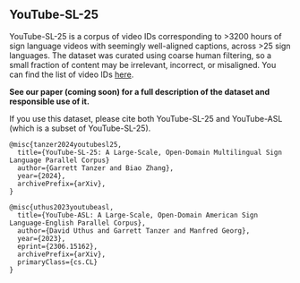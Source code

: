 ## YouTube-SL-25

YouTube-SL-25 is a corpus of video IDs corresponding to &gt;3200 hours of sign
language videos with seemingly well-aligned captions, across &gt;25 sign
languages. The dataset was curated using coarse human filtering, so a small
fraction of content may be irrelevant, incorrect, or misaligned. You can find
the list of video IDs
[here](https://console.cloud.google.com/storage/browser/gresearch/youtube-sl-25).

**See our paper (coming soon) for a full description of the dataset and
responsible use of it.**

If you use this dataset, please cite both YouTube-SL-25 and YouTube-ASL (which
is a subset of YouTube-SL-25).

```
@misc{tanzer2024youtubesl25,
  title={YouTube-SL-25: A Large-Scale, Open-Domain Multilingual Sign Language Parallel Corpus}
  author={Garrett Tanzer and Biao Zhang},
  year={2024},
  archivePrefix={arXiv},
}

@misc{uthus2023youtubeasl,
  title={YouTube-ASL: A Large-Scale, Open-Domain American Sign Language-English Parallel Corpus},
  author={David Uthus and Garrett Tanzer and Manfred Georg},
  year={2023},
  eprint={2306.15162},
  archivePrefix={arXiv},
  primaryClass={cs.CL}
}
```
